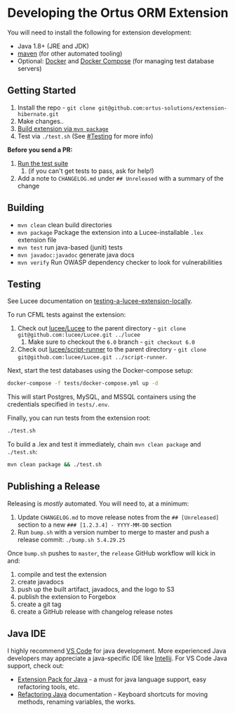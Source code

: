 # Developing the Ortus ORM Extension

You will need to install the following for extension development:

* Java 1.8+ (JRE and JDK)
* [maven](https://linuxize.com/post/how-to-install-apache-maven-on-ubuntu-20-04/) (for other automated tooling)
* Optional: [Docker](https://docs.docker.com/engine/install/) and [Docker Compose](https://docs.docker.com/compose/install/) (for managing test database servers)

## Getting Started

1. Install the repo - `git clone git@github.com:ortus-solutions/extension-hibernate.git`
2. Make changes..
3. [Build extension via `mvn package`](#building)
4. Test via `./test.sh` (See [#Testing](#testing) for more info)

**Before you send a PR:**

1. [Run the test suite](#testing)
   1. (if you can't get tests to pass, ask for help!)
2. Add a note to `CHANGELOG.md` under `## Unreleased` with a summary of the change

## Building

* `mvn clean` clean build directories
* `mvn package` Package the extension into a Lucee-installable `.lex` extension file
* `mvn test` run java-based (junit) tests
* `mvn javadoc:javadoc` generate java docs
* `mvn verify` Run OWASP dependency checker to look for vulnerabilities

## Testing

See Lucee documentation on [testing-a-lucee-extension-locally](https://docs.lucee.org/guides/working-with-source/building-and-testing-extensions.html#testing-a-lucee-extension-locally).

To run CFML tests against the extension:

1. Check out [lucee/Lucee](https://github.com/lucee/lucee) to the parent directory - `git clone git@github.com:lucee/Lucee.git ../lucee`
   1. Make sure to checkout the `6.0` branch - `git checkout 6.0`
2. Check out [lucee/script-runner](https://github.com/lucee/script-runner) to the parent directory - `git clone git@github.com:lucee/Lucee.git ../script-runner`.

Next, start the test databases using the Docker-compose setup:

```bash
docker-compose -f tests/docker-compose.yml up -d
```

This will start Postgres, MySQL, and MSSQL containers using the credentials specified in `tests/.env`.

Finally, you can run tests from the extension root:

```bash
./test.sh
```

To build a .lex and test it immediately, chain `mvn clean package` and `./test.sh`:

```bash
mvn clean package && ./test.sh
```

## Publishing a Release

Releasing is *mostly* automated. You will need to, at a minimum:

1. Update `CHANGELOG.md` to move release notes from the `## [Unreleased]` section to a new `### [1.2.3.4] - YYYY-MM-DD` section
2. Run `bump.sh` with a version number to merge to master and push a release commit: `./bump.sh 5.4.29.25`

Once `bump.sh` pushes to `master`, the `release` GitHub workflow will kick in and:

1. compile and test the extension
2. create javadocs
3. push up the built artifact, javadocs, and the logo to S3
4. publish the extension to Forgebox
5. create a git tag
6. create a GitHub release with changelog release notes

## Java IDE

I highly recommend [VS Code](https://code.visualstudio.com/) for java development. More experienced Java developers may appreciate a java-specific IDE like [Intellij](https://www.jetbrains.com/idea/). For VS Code Java support, check out:

* [Extension Pack for Java](https://marketplace.visualstudio.com/items?itemName=vscjava.vscode-java-pack) - a must for java language support, easy refactoring tools, etc.
* [Refactoring Java](https://code.visualstudio.com/docs/java/java-refactoring) documentation - Keyboard shortcuts for moving methods, renaming variables, the works.
